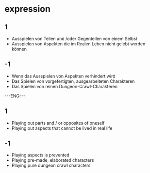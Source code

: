 # expression
## 1
- Ausspielen von Teilen und /oder Gegenteilen von einem Selbst
- Ausspielen von Aspekten die im Realen Leben nicht gelebt werden können

## -1
- Wenn das Ausspielen von Aspekten verhindert wird
- Das Spielen von vorgefertigten, ausgearbeiteten Charakteren
- Das Spielen von reinen Dungeon-Crawl-Charakteren

---ENG---

## 1
- Playing out parts and / or opposites of oneself
- Playing out aspects that cannot be lived in real life

## -1
- Playing aspects is prevented
- Playing pre-made, elaborated characters
- Playing pure dungeon crawl characters

